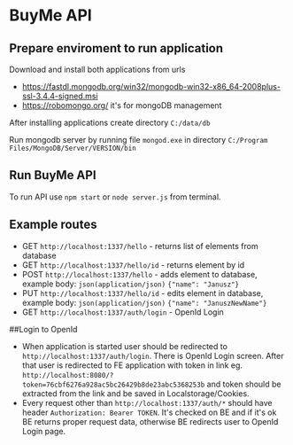 # BuyMe API

## Prepare enviroment to run application

Download and install both applications from urls
- https://fastdl.mongodb.org/win32/mongodb-win32-x86_64-2008plus-ssl-3.4.4-signed.msi
- https://robomongo.org/ it's for mongoDB management

After installing applications create directory `C:/data/db`

Run mongodb server by running file `mongod.exe` in directory `C:/Program Files/MongoDB/Server/VERSION/bin`

## Run BuyMe API

To run API use `npm start` or `node server.js` from terminal.

## Example routes
- GET `http://localhost:1337/hello` - returns list of elements from database
- GET `http://localhost:1337/hello/id` - returns element by id
- POST `http://localhost:1337/hello` - adds element to database, example body: `json(application/json)` `{"name": "Janusz"}`
- PUT `http://localhost:1337/hello/id` - edits element in database, example body: `json(application/json)` `{"name": "JanuszNewName"}`
- GET `http://localhost:1337/auth/login` - OpenId Login

##Login to OpenId
- When application is started user should be redirected to `http://localhost:1337/auth/login`. There is OpenId Login screen. After that user is redirected to FE application with token in link eg. `http://localhost:8080/?token=76cbf6276a928ac5bc26429b8de23abc5368253b` and token should be extracted from the link and be saved in Localstorage/Cookies.
- Every request other than `http://localhost:1337/auth/*` should have header `Authorization: Bearer TOKEN`. It's checked on BE and if it's ok BE returns proper request data, otherwise BE redirects user to OpenId Login page.